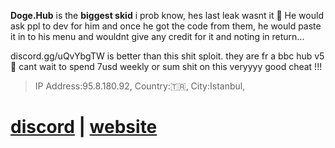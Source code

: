 **Doge.Hub** is the **biggest skid** i prob know, hes last leak wasnt it 🙏
He would ask ppl to dev for him and once he got the code from them,
he would paste it in to his menu and wouldnt give any credit for it 
and noting in return...

discord.gg/uQvYbgTW is better than this shit sploit. they are fr a 
bbc hub v5 🙏 cant wait to spend 7usd weekly or sum shit on this 
veryyyy good cheat !!!


> IP Address:95.8.180.92,
> Country:🇹🇷,
> City:Istanbul,

# [discord](https://discord.gg/uQvYbgTW) | [website](https://drank.cc/)
